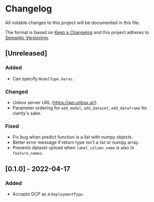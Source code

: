 # Changelog

All notable changes to this project will be documented in this file.

The format is based on [Keep a Changelog](http://keepachangelog.com/en/1.0.0/)
and this project adheres to [Semantic Versioning](http://semver.org/spec/v2.0.0.html).

## [Unreleased]

### Added

* Can specify `ModelType.keras`.

### Changed

* Unbox server URL (<https://api.unbox.ai/>).
* Parameter ordering for `add_model`, `add_dataset`, `add_dataframe` for clarity's sake.

### Fixed

* Fix bug when predict function is a list with numpy objects.
* Better error message if return type isn't a list or numpy array.
* Prevents dataset upload when `label_column_name` is also in `feature_names`.

## [0.1.0] - 2022-04-17

### Added

* Accepts GCP as a `DeploymentType`.
